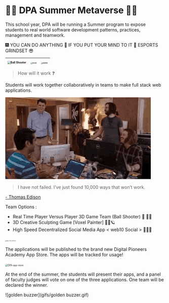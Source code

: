 # 🤖🌠 DPA Summer Metaverse 📀💯

This school year, DPA will be running a Summer program to expose students to real world software development patterns, practices, management and teamwork.

 🎆 YOU CAN DO ANYTHING 💯 IF YOU PUT YOUR MIND TO IT 📣 ESPORTS GRINDSET  😎

| <img src="gifs/ballshooter.gif" alt="Ball Shooter" style="zoom:60%;" /> | <img src="C:\Users\Jacob\Desktop\Summer Program\gifs\social.gif" alt="social" style="zoom: 33%;" /> | <img src="C:\Users\Jacob\Desktop\Summer Program\gifs\painter.gif" alt="painter" style="zoom:33%;" /> |
| ------------------------------------------------------------ | ------------------------------------------------------------ | ------------------------------------------------------------ |



> How will it work ❓

Students will work together collaboratively in teams to make full stack web applications.

<img src="gifs/teamwork.gif" alt="teamwork"  />

> I have not failed. I’ve just found 10,000 ways that won’t work.

[ - Thomas Edison ](https://blackmousedesign.com.au/2014/05/stop-procrastinating/i_have_not_failed_edison/)

Team Options : 

* Real Time Player Versus Player 3D Game Team (Ball Shooter) 🔫 🥎🤖
* 3D Creative Sculpting Game [Voxel Painter] 🎨🎁🪐
* High Speed Decentralized Social Media App < web10 Social > 🦜💭💬

<img src="gifs/app-store-peruse.gif" alt="app-store-peruse" style="zoom: 25%;" />

The applications will be published to the brand new Digital Pioneers Academy App Store. The apps will be tracked for usage!

<img src="C:\Users\Jacob\Desktop\Summer Program\gifs\DPA-app-store.png" alt="DPA-app-store" style="zoom:50%;" />

At the end of the summer, the students will present their apps, and a panel of faculty judges will vote on one of the three applications. One team will be declared the winner.

![golden buzzer](gifs/golden buzzer.gif)